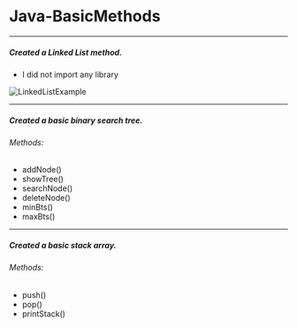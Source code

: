 # Java-BasicMethods

------------

##### Created a Linked List method.
- I did not import any library

![LinkedListExample](https://i.imgur.com/5TnCaof.png)

------------

##### Created a basic binary search tree.
###### Methods:
- addNode()
- showTree()
- searchNode()
- deleteNode()
- minBts()
- maxBts()

------------

##### Created a basic stack array.
###### Methods:
- push()
- pop()
- printStack()
